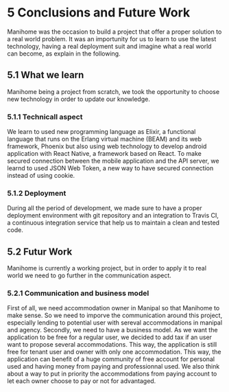 # 5 Conclusions and Future Work

Manihome was the occasion to build a project that offer a proper solution to a real world problem. It was an importunity for us to learn to use the latest technology, having a real deployment suit and imagine what a real world can become, as explain in the following.

## 5.1 What we learn

Manihome being a project from scratch, we took the opportunity to choose new technology in order to update our knowledge.

### 5.1.1 Technicall aspect

We learn to used new programming language as Elixir, a functional language that runs on the Erlang virtual machine (BEAM) and its web framework, Phoenix but also using web technology to develop android application with React Native, a framework based on React.
To make secured connection between the mobile application and the API server, we learnd to used JSON Web Token, a new way to have secured connection instead of using cookie.

### 5.1.2 Deployment

During all the period of development, we made sure to have a proper deployment environment with git repository and an integration to Travis CI, a continuous integration service that help us to maintain a clean and tested code. 

## 5.2 Futur Work

Manihome is currently a working project, but in order to apply it to real world we need to go further in the communication aspect.

### 5.2.1 Communication and business model
First of all, we need accommodation owner in Manipal so that Manihome to make sense. So we need to imporve the communication around this project, especially lending to potential user with sereval accommodations in manipal and agency.
Secondly, we need to have a business model. As we want the application to be free for a regular user, we decided to add tax if an user want to propose several accommodations. This way, the application is still free for tenant user and owner with only one accommodation. This way, the application can benefit of a huge community of free account for personal used and having money from paying and professionnal used. We also think about a way to put in priority the accommodations from paying account to let each owner choose to pay or not for advantaged.
